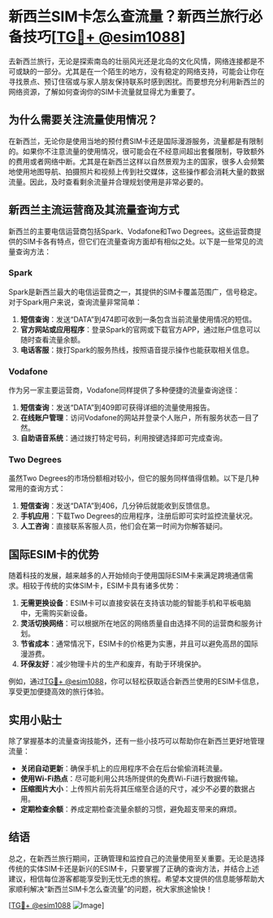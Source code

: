 # 新西兰SIM卡怎么查流量？新西兰旅行必备技巧[[TG💪+ @esim1088](https://t.me/s/esim1088)]

去新西兰旅行，无论是探索南岛的壮丽风光还是北岛的文化风情，网络连接都是不可或缺的一部分。尤其是在一个陌生的地方，没有稳定的网络支持，可能会让你在寻找景点、预订住宿或与家人朋友保持联系时感到困扰。而要想充分利用新西兰的网络资源，了解如何查询你的SIM卡流量就显得尤为重要了。

## 为什么需要关注流量使用情况？

在新西兰，无论你是使用当地的预付费SIM卡还是国际漫游服务，流量都是有限制的。如果你不注意流量的使用情况，很可能会在不经意间超出套餐限制，导致额外的费用或者网络中断。尤其是在新西兰这样以自然景观为主的国家，很多人会频繁地使用地图导航、拍摄照片和视频上传到社交媒体，这些操作都会消耗大量的数据流量。因此，及时查看剩余流量并合理规划使用是非常必要的。

## 新西兰主流运营商及其流量查询方式

新西兰的主要电信运营商包括Spark、Vodafone和Two Degrees。这些运营商提供的SIM卡各有特点，但它们在流量查询方面却有相似之处。以下是一些常见的流量查询方法：

### Spark

Spark是新西兰最大的电信运营商之一，其提供的SIM卡覆盖范围广，信号稳定。对于Spark用户来说，查询流量非常简单：

1. **短信查询**：发送“DATA”到474即可收到一条包含当前流量使用情况的短信。
2. **官方网站或应用程序**：登录Spark的官网或下载官方APP，通过账户信息可以随时查看流量余额。
3. **电话客服**：拨打Spark的服务热线，按照语音提示操作也能获取相关信息。

### Vodafone

作为另一家主要运营商，Vodafone同样提供了多种便捷的流量查询途径：

1. **短信查询**：发送“DATA”到409即可获得详细的流量使用报告。
2. **在线账户管理**：访问Vodafone的网站并登录个人账户，所有服务状态一目了然。
3. **自助语音系统**：通过拨打特定号码，利用按键选择即可完成查询。

### Two Degrees

虽然Two Degrees的市场份额相对较小，但它的服务同样值得信赖。以下是几种常用的查询方式：

1. **短信查询**：发送“DATA”到406，几分钟后就能收到反馈信息。
2. **手机应用**：下载Two Degrees的应用程序，注册后即可实时监控流量状况。
3. **人工咨询**：直接联系客服人员，他们会在第一时间为你解答疑问。

## 国际ESIM卡的优势

随着科技的发展，越来越多的人开始倾向于使用国际ESIM卡来满足跨境通信需求。相较于传统的实体SIM卡，ESIM卡具有诸多优势：

1. **无需更换设备**：ESIM卡可以直接安装在支持该功能的智能手机和平板电脑中，无需购买新设备。
2. **灵活切换网络**：可以根据所在地区的网络质量自由选择不同的运营商和服务计划。
3. **节省成本**：通常情况下，ESIM卡的价格更为实惠，并且可以避免高昂的国际漫游费。
4. **环保友好**：减少物理卡片的生产和废弃，有助于环境保护。

例如，通过[TG💪+ @esim1088](https://t.me/s/esim1088)，你可以轻松获取适合新西兰使用的ESIM卡信息，享受更加便捷高效的旅行体验。

## 实用小贴士

除了掌握基本的流量查询技能外，还有一些小技巧可以帮助你在新西兰更好地管理流量：

- **关闭自动更新**：确保手机上的应用程序不会在后台偷偷消耗流量。
- **使用Wi-Fi热点**：尽可能利用公共场所提供的免费Wi-Fi进行数据传输。
- **压缩图片大小**：上传照片前先将其压缩至合适的尺寸，减少不必要的数据占用。
- **定期检查余额**：养成定期检查流量余额的习惯，避免超支带来的麻烦。

## 结语

总之，在新西兰旅行期间，正确管理和监控自己的流量使用至关重要。无论是选择传统的实体SIM卡还是新兴的ESIM卡，只要掌握了正确的查询方法，并结合上述建议，相信每位游客都能享受到无忧无虑的旅程。希望本文提供的信息能够帮助大家顺利解决“新西兰SIM卡怎么查流量”的问题，祝大家旅途愉快！

[[TG💪+ @esim1088](https://t.me/s/esim1088) ![Image](https://i.postimg.cc/4NQfJmqS/Snipaste-2025-05-13-00-14-12.png)]